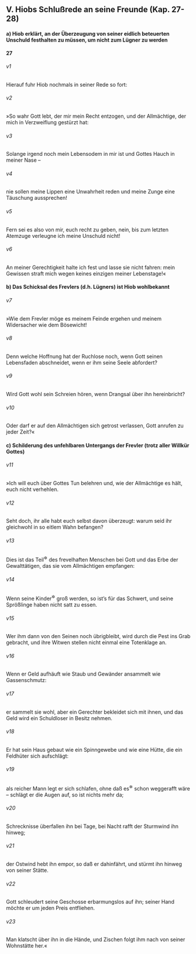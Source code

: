 ## V. Hiobs Schlußrede an seine Freunde (Kap. 27-28)

#### a) Hiob erklärt, an der Überzeugung von seiner eidlich beteuerten Unschuld festhalten zu müssen, um nicht zum Lügner zu werden

__27__

###### v1
Hierauf fuhr Hiob nochmals in seiner Rede so fort:


###### v2
»So wahr Gott lebt, der mir mein Recht entzogen, und der Allmächtige, der mich in Verzweiflung gestürzt hat:

###### v3
Solange irgend noch mein Lebensodem in mir ist und Gottes Hauch in meiner Nase –

###### v4
nie sollen meine Lippen eine Unwahrheit reden und meine Zunge eine Täuschung aussprechen!

###### v5
Fern sei es also von mir, euch recht zu geben, nein, bis zum letzten Atemzuge verleugne ich meine Unschuld nicht!

###### v6
An meiner Gerechtigkeit halte ich fest und lasse sie nicht fahren: mein Gewissen straft mich wegen keines einzigen meiner Lebenstage!«

#### b) Das Schicksal des Frevlers (d.h. Lügners) ist Hiob wohlbekannt


###### v7
»Wie dem Frevler möge es meinem Feinde ergehen und meinem Widersacher wie dem Bösewicht!

###### v8
Denn welche Hoffnung hat der Ruchlose noch, wenn Gott seinen Lebensfaden abschneidet, wenn er ihm seine Seele abfordert?

###### v9
Wird Gott wohl sein Schreien hören, wenn Drangsal über ihn hereinbricht?

###### v10
Oder darf er auf den Allmächtigen sich getrost verlassen, Gott anrufen zu jeder Zeit?«

#### c) Schilderung des unfehlbaren Untergangs der Frevler (trotz aller Willkür Gottes)


###### v11
»Ich will euch über Gottes Tun belehren und, wie der Allmächtige es hält, euch nicht verhehlen.

###### v12
Seht doch, ihr alle habt euch selbst davon überzeugt: warum seid ihr gleichwohl in so eitlem Wahn befangen?

###### v13
Dies ist das Teil<sup title="= Schicksal, Los">&#x2732;</sup>
 des frevelhaften Menschen bei Gott und das Erbe der Gewalttätigen, das sie vom Allmächtigen empfangen:

###### v14
Wenn seine Kinder<sup title="oder: Söhne">&#x2732;</sup>
 groß werden, so ist’s für das Schwert, und seine Sprößlinge haben nicht satt zu essen.

###### v15
Wer ihm dann von den Seinen noch übrigbleibt, wird durch die Pest ins Grab gebracht, und ihre Witwen stellen nicht einmal eine Totenklage an.

###### v16
Wenn er Geld aufhäuft wie Staub und Gewänder ansammelt wie Gassenschmutz:

###### v17
er sammelt sie wohl, aber ein Gerechter bekleidet sich mit ihnen, und das Geld wird ein Schuldloser in Besitz nehmen.

###### v18
Er hat sein Haus gebaut wie ein Spinngewebe und wie eine Hütte, die ein Feldhüter sich aufschlägt:

###### v19
als reicher Mann legt er sich schlafen, ohne daß es<sup title="d.h. das Geld">&#x2732;</sup>
 schon weggerafft wäre – schlägt er die Augen auf, so ist nichts mehr da;

###### v20
Schrecknisse überfallen ihn bei Tage, bei Nacht rafft der Sturmwind ihn hinweg;

###### v21
der Ostwind hebt ihn empor, so daß er dahinfährt, und stürmt ihn hinweg von seiner Stätte.

###### v22
Gott schleudert seine Geschosse erbarmungslos auf ihn; seiner Hand möchte er um jeden Preis entfliehen.

###### v23
Man klatscht über ihn in die Hände, und Zischen folgt ihm nach von seiner Wohnstätte her.«